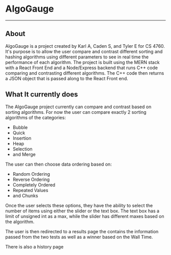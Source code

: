 # AlgoGauge
---
## About

AlgoGauge is a project created by Karl A, Caden S, and Tyler E for CS 4760. It's purpose is to allow the user compare and contrast different sorting and hashing algorithms using different parameters to see in real time the performance of each algorithm. The project is built using the MERN stack with a React Front End and a Node/Express backend that runs C++ code comparing and contrasting different algorithms. The C++ code then returns a JSON object that is passed along to the React Front end.

## What It currently does

The AlgoGauge project currently can compare and contrast based on sorting algorithms. For now the user can compare exactly 2 sorting algorithms of the categories:
* Bubble
* Quick
* Insertion
* Heap
* Selection
* and Merge

The user can then choose data ordering based on:

* Random Ordering
* Reverse Ordering
* Completely Ordered
* Repeated Values
* and Chunks

Once the user selects these options, they have the ability to select the number of items using either the slider or the text box. The text box has a limit of unsigned int as a max, while the slider has different maxes based on the algorithm.

The user is then redirected to a results page the contains the information passed from the two tests as well as a winner based on the Wall Time.

There is also a history page
